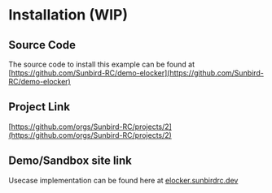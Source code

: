 # Installation (WIP)

## Source Code

The source code to install this example can be found at [https://github.com/Sunbird-RC/demo-elocker](https://github.com/Sunbird-RC/demo-elocker)

## Project Link

[https://github.com/orgs/Sunbird-RC/projects/2](https://github.com/orgs/Sunbird-RC/projects/2)

## Demo/Sandbox site link

Usecase implementation can be found here at [elocker.sunbirdrc.dev](https://elocker.sunbirdrc.dev/)
